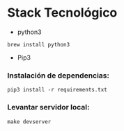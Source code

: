 # Stack Tecnológico

- python3
```
brew install python3
```
- Pip3

### Instalación de dependencias:
```
pip3 install -r requirements.txt
```

### Levantar servidor local:
```
make devserver
```
